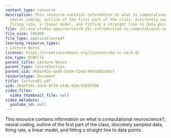 ```yaml
---
content_type: resource
description: This resource contains information on what is computational neuroscience?,
  neural coding, outline of the first part of the class, discretely sampled data,
  firing rate, a linear model, and fitting a straight line to data points.
file: /ol-ocw-studio-app/courses/9-29j-introduction-to-computational-neuroscience-spring-2004/36a5f16c3dc68f39afdbb16c93835f60_lecture01.pdf
file_size: 106495
file_type: application/pdf
learning_resource_types:
- Lecture Notes
license: https://creativecommons.org/licenses/by-nc-sa/4.0/
ocw_type: OCWFile
parent_title: Lecture Notes
parent_type: CourseSection
parent_uid: 460a742a-aed6-ba59-52ed-99fe80d2edcf
resourcetype: Document
title: lecture01.pdf
uid: 36a5f16c-3dc6-8f39-afdb-b16c93835f60
video_files:
  video_thumbnail_file: null
video_metadata:
  youtube_id: null
---
```

This resource contains information on what is computational neuroscience?, neural coding, outline of the first part of the class, discretely sampled data, firing rate, a linear model, and fitting a straight line to data points.